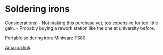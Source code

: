 Soldering irons
===============

Considerations: - Not making this purchase yet, too expensive for too
little gain. - Probably buying a rework station like the one at
university before.

Portable soldering iron: Miniware TS80

[Amazon
link](https://www.amazon.it/SainSmart-ToolPAC-Soldering-Intelligent-Complete/dp/B07KFC9GW1/ref=sr_1_1?__mk_it_IT=%C3%85M%C3%85%C5%BD%C3%95%C3%91&keywords=ts80&qid=1585552098&sr=8-1)
